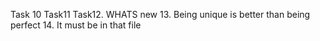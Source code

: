 Task 10
Task11
Task12. WHATS new
13. Being unique is better than being perfect
14. It must be in that file
